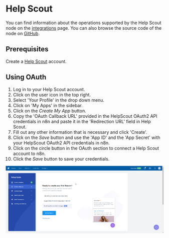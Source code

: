 # Help Scout

You can find information about the operations supported by the Help Scout node on the [integrations](https://n8n.io/integrations/n8n-nodes-base.helpScout) page. You can also browse the source code of the node on [GitHub](https://github.com/n8n-io/n8n/tree/master/packages/nodes-base/nodes/HelpScout).

## Prerequisites

Create a [Help Scout](https://www.helpscout.com/) account.

## Using OAuth

1. Log in to your Help Scout account.
2. Click on the user icon in the top right.
3. Select 'Your Profile' in the drop down menu.
4. Click on 'My Apps' in the sidebar.
5. Click on the *Create My App* button.
6. Copy the 'OAuth Callback URL' provided in the HelpScout OAuth2 API credentials in n8n and paste it in the 'Redirection URL' field in Help Scout.
7. Fill out any other information that is necessary and click 'Create'.
8. Click on the *Save* button and use the 'App ID' and the 'App Secret' with your HelpScout OAuth2 API credentials in n8n.
9. Click on the circle button in the OAuth section to connect a Help Scout account to n8n.
10. Click the *Save* button to save your credentials.

![Getting Help Scout OAuth credentials](./using-oauth.gif)
